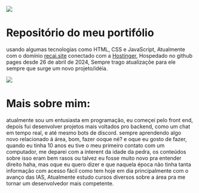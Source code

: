 
<img src="https://i.postimg.cc/13bFPT8q/ferb.gif"> <h1>Repositório do meu portifólio</h1>
usando algumas tecnologias como HTML, CSS e JavaScript, Atualmente com o domínio <a href="https://recai.site" target="_blank">recai.site</a> conectado com a <a href="https://hostinger.com" target="_blank">Hostinger</a>, Hospedado no github pages desde 26 de abril de 2024, Sempre trago atualizaçõe para ele sempre que surge um novo projeto/idéia.


<img src="https://i.postimg.cc/qB2Jb7Vn/freu.gif">
<h1>Mais sobre mim:</h1>
atualmente sou um entusiasta em programação, eu começei pelo front end, depois fui desenvolver projetos mais voltados pro backend, como um chat em tempo real, e até mesmo bots de discord. sempre aprendendo algo novo relacionado á área, bom, fazer ooque né? e oque eu gosto de fazer, quando eu tinha 10 anos eu tive o meu primeiro contato com um computador, me deparei com a interent da idade da pedra, os conteúdos sobre isso eram bem rasos ou talvez eu fosse muito novo pra entender direito haha, mas oque eu quero dizer e que naquela época não tinha tanta informação com acesso fácil como tem hoje em dia principalmente com o avanço das IAS, Atualmente estudo cursos diversos sobre a área pra me tornar um desenvolvedor mais competente.

